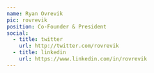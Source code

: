 ```yaml
---
name: Ryan Ovrevik
pic: rovrevik
position: Co-Founder & President
social:
  - title: twitter
    url: http://twitter.com/rovrevik
  - title: linkedin
    url: https://www.linkedin.com/in/rovrevik
---
```

